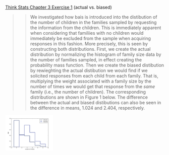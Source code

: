 [Think Stats Chapter 3 Exercise 1](http://greenteapress.com/thinkstats2/html/thinkstats2004.html#toc31) (actual vs. biased)

>> We investigated how bais is introduced into the distibution of the number of children in the families sampled by requesting the information from the children. This is immediately apparent when considering that familiies with no children would immediately be excluded from the sample when acquiring responses in this fashion. More precisely, this is seen by constructing both distributions. First, we create the actual distribution by normalizing the histogram of family size data by the number of families sampled, in effect creating the probability mass function. Then we create the biased distibution by rewieghting the actual distibution we would find if we solicited responses from each child from each family. That is, multiplying the weight associated with a family size by the number of times we would get that response from the *same* family (i.e., the number of children). The corresponding distributions are shown in Figure 1 below. The difference between the actual and biased distibutions can also be seen in the difference in means, 1.024 and 2.404, respectively.


<!-- ![alt text](https://github.com/jstnstwrt/dsp/blob/master/img/figure_ex31.png "Figure depicting probability mass funcstions" )
>> Figure 1 -->

<img src="https://github.com/jstnstwrt/dsp/blob/master/img/figure_ex31.png" title="Figure depicting probability mass funcstions" alt="alt text" style="width:30%;">